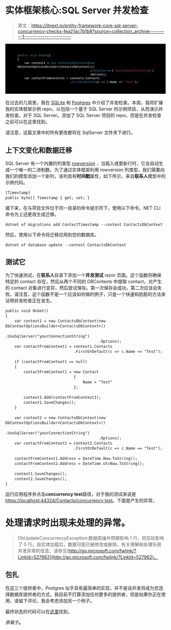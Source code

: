 # 实体框架核心:SQL Server 并发检查

> 原文：<https://itnext.io/entity-framework-core-sql-server-concurrency-checks-fea21ac7b1b8?source=collection_archive---------1----------------------->

![](img/b276c592a22d7ad11bf38692a644a2a2.png)

在过去的几周里，我在 [SQLite](https://elanderson.net/2018/12/entity-framework-core-sqlite-concurrency-checks/) 和 [Postgres](https://elanderson.net/2019/01/entity-framework-core-postgres-concurrency-checks/) 中介绍了并发检查。本周，我将扩展我的实体框架示例 repo，以包括一个基于 SQL Server 的示例项目，从而演示并发检查。对于 SQL Server。添加了 SQL Server 项目的 repo，但是在并发检查之前可以在这里找到。

请注意，这篇文章中的所有更改都将在 SqlServer 文件夹下进行。

## 上下文变化和数据迁移

SQL Server 有一个内置的列类型 [rowversion](https://docs.microsoft.com/en-us/sql/t-sql/data-types/rowversion-transact-sql) ，当插入或更新行时，它会自动生成一个唯一的二进制数。为了通过实体框架利用 rowversion 列类型，我们需要向我们的模型添加一个新列，该列具有**时间戳**属性，如下所示，来自**联系人**模型中的示例代码。

```
[Timestamp] 
public byte[] Timestamp { get; set; }
```

接下来，在与项目文件位于同一目录的命令提示符下，使用以下命令。NET CLI 命令为上述更改生成迁移。

```
dotnet ef migrations add ContactTimestamp --context ContactsDbContext
```

然后，使用以下命令将迁移应用到您的数据库。

```
dotnet ef database update --context ContactsDbContext
```

## 测试它

为了快速测试，在**联系人**目录下添加一个**并发测试** razor 页面。这个函数将确保特定的 contact 存在，然后从两个不同的 DBContexts 中提取 contact，对产生的 contact 对象进行变异，然后尝试保存。第一次保存会成功，第二次应该会失败。请注意，这个函数不是一个应该如何做的例子，只是一个快速和肮脏的方法来证明并发检查正在发生。

```
public void OnGet()
{
    var context1 = new ContactsDbContext(new DbContextOptionsBuilder<ContactsDbContext>()
                                         .UseSqlServer("yourConnectionString")
                                         .Options);
    var contactFromContext1 = context1.Contacts
                              .FirstOrDefault(c => c.Name == "Test");

    if (contactFromContext1 == null)
    {
        contactFromContext1 = new Contact
                              {
                                  Name = "Test"
                              };

        context1.Add(contactFromContext1);
        context1.SaveChanges();
    }

    var context2 = new ContactsDbContext(new DbContextOptionsBuilder<ContactsDbContext>()
                                         .UseSqlServer("yourConnectionString")
                                         .Options);
    var contactFromContext2 = context2.Contacts
                              .FirstOrDefault(c => c.Name == "Test");

    contactFromContext1.Address = DateTime.Now.ToString();
    contactFromContext2.Address = DateTime.UtcNow.ToString();

    context1.SaveChanges();
    context2.SaveChanges();
}
```

运行应用程序并点击**concurrency test**路径，对于我的测试来说是[https://localhost:44324/Contacts/concurrency test](https://localhost:44324/Contacts/ConcurrencyTest)。下面是产生的异常。

# 处理请求时出现未处理的异常。

> DbUpdateConcurrencyException:数据库操作预期影响 1 行，但实际影响了 0 行。自实体加载后，数据可能已被修改或删除。有关理解和处理乐观并发异常的信息，请参见[http://go.microsoft.com/fwlink/?LinkId=527962](http://go.microsoft.com/fwlink/?LinkId=527962)。

## 包扎

在这三个提供者中，Postgres 似乎具有最简单的实现，并不是说并发将成为您选择数据库提供者的方式。我目前不打算添加任何更多的提供者，但是如果你正在使用，请留下评论，我会考虑添加另一个例子。

最终状态的代码可以在[这里](https://github.com/elanderson/ASP.NET-Core-Entity-Framework/tree/bd4cd1dedaa50d5949a852b2fdb44135ea62077a)找到。

*原载于*[](https://elanderson.net/2019/01/entity-framework-core-sql-server-concurrency-checks/)**。**